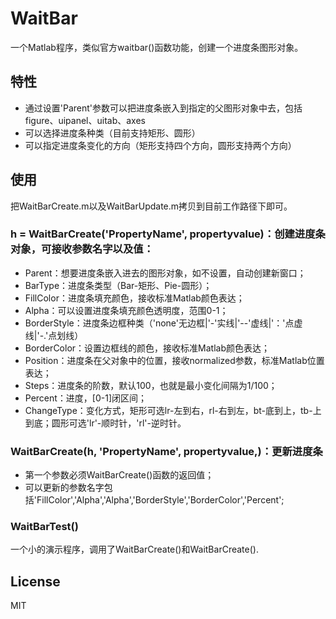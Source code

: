 # WaitBar

一个Matlab程序，类似官方waitbar()函数功能，创建一个进度条图形对象。

## 特性

- 通过设置'Parent'参数可以把进度条嵌入到指定的父图形对象中去，包括figure、uipanel、uitab、axes
- 可以选择进度条种类（目前支持矩形、圆形）
- 可以指定进度条变化的方向（矩形支持四个方向，圆形支持两个方向）

## 使用

把WaitBarCreate.m以及WaitBarUpdate.m拷贝到目前工作路径下即可。

### h = WaitBarCreate('PropertyName', propertyvalue)：创建进度条对象，可接收参数名字以及值：

- Parent：想要进度条嵌入进去的图形对象，如不设置，自动创建新窗口；
- BarType：进度条类型（Bar-矩形、Pie-圆形）；
- FillColor：进度条填充颜色，接收标准Matlab颜色表达；
- Alpha：可以设置进度条填充颜色透明度，范围0-1；
- BorderStyle：进度条边框种类（'none'无边框|'-'实线|'--'虚线|'：'点虚线|'-.'点划线）
- BorderColor：设置边框线的颜色，接收标准Matlab颜色表达；
- Position：进度条在父对象中的位置，接收normalized参数，标准Matlab位置表达；
- Steps：进度条的阶数，默认100，也就是最小变化间隔为1/100；
- Percent：进度，[0-1]闭区间；
- ChangeType：变化方式，矩形可选lr-左到右，rl-右到左，bt-底到上，tb-上到底；圆形可选'lr'-顺时针，'rl'-逆时针。


### WaitBarCreate(h, 'PropertyName', propertyvalue,)：更新进度条

- 第一个参数必须WaitBarCreate()函数的返回值；
- 可以更新的参数名字包括'FillColor','Alpha','Alpha','BorderStyle','BorderColor','Percent';

### WaitBarTest()

一个小的演示程序，调用了WaitBarCreate()和WaitBarCreate().

## License

MIT